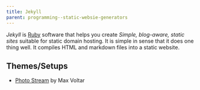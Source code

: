 ```yaml
---
title: Jekyll
parent: programming--static-websie-generators
---
```


<dfn>Jekyll</dfn> is [Ruby](../ruby) software that helps you create _Simple, blog-aware, static sites_ suitable for static domain hosting. It is simple in sense that it does one thing well. It compiles HTML and markdown files into a static website.

## Themes/Setups

-   [Photo Stream](https://github.com/maxvoltar/photo-stream) by Max Voltar
